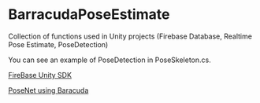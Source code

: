# BarracudaPoseEstimate
  
Collection of functions used in Unity projects (Firebase Database, Realtime Pose Estimate, PoseDetection)  
  
You can see an example of PoseDetection in PoseSkeleton.cs.  
  
[FireBase Unity SDK](https://github.com/firebase/firebase-unity-sdk)  
  
[PoseNet using Baracuda](https://github.com/cj-mills/Barracuda-PoseNet-Tutorial)  
  
